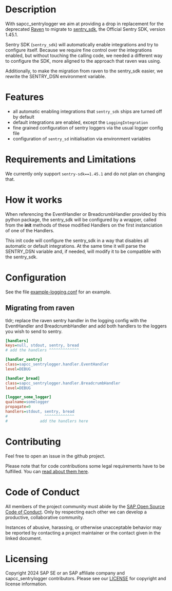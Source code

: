 # Description

With sapcc_sentrylogger we aim at providing a drop in replacement for the deprecated [Raven](https://github.com/getsentry/raven-python)
to migrate to [sentry_sdk](https://github.com/getsentry/sentry-python), the Official Sentry SDK, version 1.45.1.

Sentry SDK (`sentry_sdk`) will automatically enable integrations and try to configure itself. Because we require fine control over the
integrations enabled, but without touching the calling code, we needed a different way to configure the SDK, more aligned to the approach
that raven was using.

Additionally, to make the migration from raven to the sentry_sdk easier, we rewrite the SENTRY_DSN environment variable.


# Features

* all automatic enabling integrations that `sentry_sdk` ships are turned off by default
* default integrations are enabled, except the `LoggingIntegration`
* fine grained configuration of sentry loggers via the usual logger config file
* configuration of `sentry_sd` initialisation via environment variables

# Requirements and Limitations

We currently only support `sentry-sdk==1.45.1` and do not plan on changing that.

# How it works

When referencing the EventHandler or BreadcrumbHandler provided by this python package, the sentry_sdk will be configured by a wrapper,
called from the __init__ methods of these modified Handlers on the first instanciation of one of the Handlers.

This init code will configure the sentry_sdk in a way that disables all automatic or default integrations.
At the same time it will parse the SENTRY_DSN variable and, if needed, will modify it to be compatible with the sentry_sdk.


# Configuration

See the file [example-logging.conf](example-logging.conf) for an example.


## Migrating from raven

tldr; replace the raven sentry handler in the logging config with the EventHandler and BreadcrumbHandler and add both handlers
to the loggers you wish to send to sentry.

```ini
[handlers]
keys=null, stdout, sentry, bread
# add the handlers ^^^^^^^^^^^^^

[handler_sentry]
class=sapcc_sentrylogger.handler.EventHandler
level=DEBUG

[handler_bread]
class=sapcc_sentrylogger.handler.BreadcrumbHandler
level=DEBUG

[logger_some_logger]
qualname=somelogger
propagate=0
handlers=stdout, sentry, bread
#                ^^^^^^^^^^^^^
#              add the handlers here
```


# Contributing

Feel free to open an issue in the github project.

Please note that for code contributions some legal requirements have to be fulfilled.
You can [read about them here](https://github.com/SAP/.github/blob/main/CONTRIBUTING.md).


# Code of Conduct

All members of the project community must abide by the [SAP Open Source Code of Conduct](https://github.com/SAP/.github/blob/main/CODE_OF_CONDUCT.md).
Only by respecting each other we can develop a productive, collaborative community.

Instances of abusive, harassing, or otherwise unacceptable behavior may be reported by contacting a project maintainer or the
contact given in the linked document.


# Licensing

Copyright 2024 SAP SE or an SAP affiliate company and sapcc_sentrylogger contributors.
Please see our [LICENSE](LICENSE.md) for copyright and license information. 


